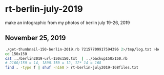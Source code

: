 # rt-berlin-july-2019
make an infographic from my photos of berlin july 19-26, 2019
## November 25, 2019

```bash
./get-thumbnail-150-berlin-2019.rb 72157709917594396 2>/tmp/log.txt >berlin2019-url-150x150.txt
cd 150x150
cat ../berlin2019-url-150x150.txt  | ../backup150x150.rb
# 2100/150 = 14, 1800.150 = 12, 12* 14 = 168
find . -type f | shuf -n168 > rt-berlin-july2019-168files.txt 

```
